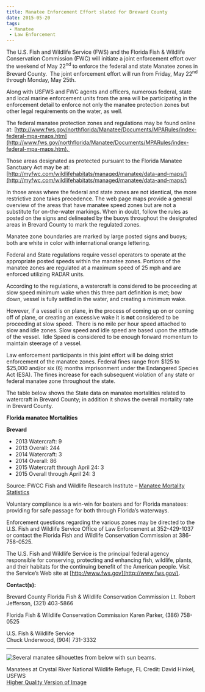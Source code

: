 ```yaml
---
title: Manatee Enforcement Effort slated for Brevard County
date: 2015-05-20
tags:
 - Manatee
 - Law Enforcement
---
```


The U.S. Fish and Wildlife Service (FWS) and the Florida Fish & Wildlife Conservation Commission (FWC) will initiate a joint enforcement effort over the weekend of May 22<sup>nd</sup> to enforce the federal and state Manatee zones in Brevard County.  The joint enforcement effort will run from Friday, May 22<sup>nd</sup> through Monday, May 25th.

Along with USFWS and FWC agents and officers, numerous federal, state and local marine enforcement units from the area will be participating in the enforcement detail to enforce not only the manatee protection zones but other legal requirements on the water, as well.

The federal manatee protection zones and regulations may be found online at: [http://www.fws.gov/northflorida/Manatee/Documents/MPARules/index-federal-mpa-maps.htm](http://www.fws.gov/northflorida/Manatee/Documents/MPARules/index-federal-mpa-maps.htm). 

Those areas designated as protected pursuant to the Florida Manatee Sanctuary Act may be at: [http://myfwc.com/wildlifehabitats/managed/manatee/data-and-maps/](http://myfwc.com/wildlifehabitats/managed/manatee/data-and-maps/)

In those areas where the federal and state zones are not identical, the more restrictive zone takes precedence. The web page maps provide a general overview of the areas that have manatee speed zones but are not a substitute for on-the-water markings. When in doubt, follow the rules as posted on the signs and delineated by the buoys throughout the designated areas in Brevard County to mark the regulated zones. 

Manatee zone boundaries are marked by large posted signs and buoys; both are white in color with international orange lettering. 

Federal and State regulations require vessel operators to operate at the appropriate posted speeds within the manatee zones. Portions of the manatee zones are regulated at a maximum speed of 25 mph and are enforced utilizing RADAR units.

According to the regulations, a watercraft is considered to be proceeding at slow speed minimum wake when this three part definition is met; bow down, vessel is fully settled in the water, and creating a minimum wake.

However, if a vessel is on plane, in the process of coming up on or coming off of plane, or creating an excessive wake it is **not** considered to be proceeding at slow speed.  There is no mile per hour speed attached to slow and idle zones. Slow speed and idle speed are based upon the attitude of the vessel.  Idle Speed is considered to be enough forward momentum to maintain steerage of a vessel.

Law enforcement participants in this joint effort will be doing strict enforcement of the manatee zones. Federal fines range from $125 to $25,000 and/or six (6) months imprisonment under the Endangered Species Act (ESA). The fines increase for each subsequent violation of any state or federal manatee zone throughout the state.

The table below shows the State data on manatee mortalities related to watercraft in Brevard County; in addition it shows the overall mortality rate in Brevard County.

**Florida manatee Mortalities**

**Brevard**
 - 2013 Watercraft: 9
 - 2013 Overall: 244
 - 2014 Watercraft: 3
 - 2014 Overall: 86
 - 2015 Watercraft through April 24: 3
 - 2015 Overall through April 24: 3

Source: FWCC Fish and Wildlife Research Institute – [Manatee Mortality Statistics](http://myfwc.com/research/manatee/rescue-mortality-response/mortality-statistics/)

Voluntary compliance is a win-win for boaters and for Florida manatees: providing for safe passage for both through Florida’s waterways.

Enforcement questions regarding the various zones may be directed to the U.S. Fish and Wildlife Service Office of Law Enforcement at 352-429-1037 or contact the Florida Fish and Wildlife Conservation Commission at 386-758-0525.

The U.S. Fish and Wildlife Service is the principal federal agency responsible for conserving, protecting and enhancing fish, wildlife, plants, and their habitats for the continuing benefit of the American people. Visit the Service’s Web site at [http://www.fws.gov](http://www.fws.gov/).

**Contact(s):**  

Brevard County Florida Fish & Wildlife Conservation Commission
Lt. Robert Jefferson, (321) 403-5866

Florida Fish & Wildlife Conservation Commission
Karen Parker, (386) 758-0525

U.S. Fish & Wildlife Service  
Chuck Underwood, (904) 731-3332

* * *

![Several manatee silhouettes from below with sun beams.](images/newsUploads/newsThumbs/newsImageThumb76962D46-F45F-A792-7961BBFEAB7DB05E.jpg)

Manatees at Crystal River National Wildlife Refuge, FL Credit: David Hinkel, USFWS  
[Higher Quality Version of Image](https://flic.kr/p/bsT669)
